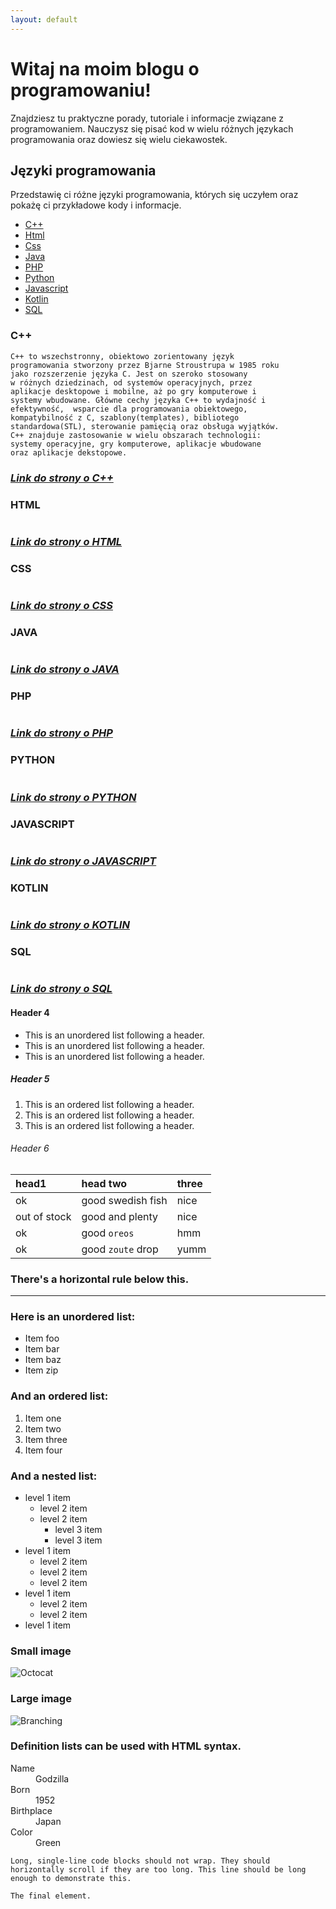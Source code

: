 ```yaml
---
layout: default
---
```


# Witaj na moim blogu o programowaniu!
Znajdziesz tu praktyczne porady, tutoriale i informacje związane z programowaniem.
Nauczysz się pisać kod w wielu różnych językach programowania oraz dowiesz się wielu ciekawostek.

## Języki programowania
Przedstawię ci różne języki programowania, których się uczyłem oraz pokażę ci przykładowe kody i informacje.
- [C++](./cpp.html)
- [Html](./html.html)
- [Css](./css.html)
- [Java](./java.html)
- [PHP](./php.html)
- [Python](./python.html)
- [Javascript](./javascript.html)
- [Kotlin](./kotlin.html)
- [SQL](./sql.html)

### C++


```
C++ to wszechstronny, obiektowo zorientowany język 
programowania stworzony przez Bjarne Stroustrupa w 1985 roku
jako rozszerzenie języka C. Jest on szeroko stosowany
w różnych dziedzinach, od systemów operacyjnych, przez
aplikacje desktopowe i mobilne, aż po gry komputerowe i 
systemy wbudowane. Główne cechy języka C++ to wydajność i 
efektywność,  wsparcie dla programowania obiektowego, 
kompatybilność z C, szablony(templates), bibliotego 
standardowa(STL), sterowanie pamięcią oraz obsługa wyjątków.
C++ znajduje zastosowanie w wielu obszarach technologii:
systemy operacyjne, gry komputerowe, aplikacje wbudowane 
oraz aplikacje dekstopowe.
```
### _[Link do strony o C++](./cpp.html)_

### HTML

```

```
### _[Link do strony o HTML](./html.html)_

### CSS

```

```
### _[Link do strony o CSS](./css.html)_

### JAVA

```

```
### _[Link do strony o JAVA](./java.html)_

### PHP

```

```
### _[Link do strony o PHP](./php.html)_

### PYTHON

```

```
### _[Link do strony o PYTHON](./python.html)_

### JAVASCRIPT

```

```
### _[Link do strony o JAVASCRIPT](./javascript.html)_

### KOTLIN

```

```
### _[Link do strony o KOTLIN](./kotlin.html)_

### SQL

```

```
### _[Link do strony o SQL](./sql.html)_

#### Header 4

*   This is an unordered list following a header.
*   This is an unordered list following a header.
*   This is an unordered list following a header.

##### Header 5

1.  This is an ordered list following a header.
2.  This is an ordered list following a header.
3.  This is an ordered list following a header.

###### Header 6

| head1        | head two          | three |
|:-------------|:------------------|:------|
| ok           | good swedish fish | nice  |
| out of stock | good and plenty   | nice  |
| ok           | good `oreos`      | hmm   |
| ok           | good `zoute` drop | yumm  |

### There's a horizontal rule below this.

* * *

### Here is an unordered list:

*   Item foo
*   Item bar
*   Item baz
*   Item zip

### And an ordered list:

1.  Item one
1.  Item two
1.  Item three
1.  Item four

### And a nested list:

- level 1 item
  - level 2 item
  - level 2 item
    - level 3 item
    - level 3 item
- level 1 item
  - level 2 item
  - level 2 item
  - level 2 item
- level 1 item
  - level 2 item
  - level 2 item
- level 1 item

### Small image

![Octocat](https://github.githubassets.com/images/icons/emoji/octocat.png)

### Large image

![Branching](https://guides.github.com/activities/hello-world/branching.png)


### Definition lists can be used with HTML syntax.

<dl>
<dt>Name</dt>
<dd>Godzilla</dd>
<dt>Born</dt>
<dd>1952</dd>
<dt>Birthplace</dt>
<dd>Japan</dd>
<dt>Color</dt>
<dd>Green</dd>
</dl>

```
Long, single-line code blocks should not wrap. They should horizontally scroll if they are too long. This line should be long enough to demonstrate this.
```

```
The final element.
```
